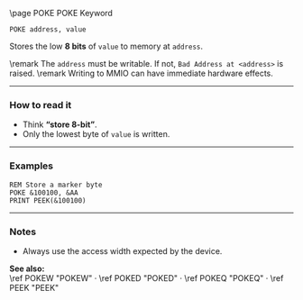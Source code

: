 \page POKE POKE Keyword
```basic
POKE address, value
```

Stores the low **8 bits** of `value` to memory at `address`.


\remark The `address` must be writable. If not, `Bad Address at <address>` is raised.
\remark Writing to MMIO can have immediate hardware effects.

---

### How to read it

- Think **“store 8-bit”**.
- Only the lowest byte of `value` is written.

---

### Examples
```basic
REM Store a marker byte
POKE &100100, &AA
PRINT PEEK(&100100)
```

---

### Notes
- Always use the access width expected by the device.

**See also:**  
\ref POKEW "POKEW" · \ref POKED "POKED" · \ref POKEQ "POKEQ" · \ref PEEK "PEEK"